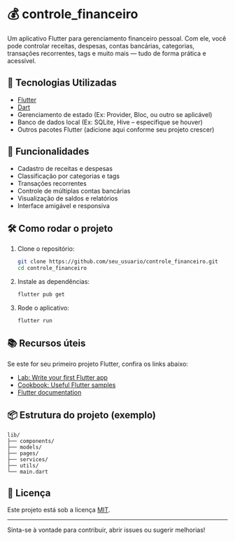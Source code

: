 # 💰 controle_financeiro

Um aplicativo Flutter para gerenciamento financeiro pessoal. Com ele, você pode controlar receitas, despesas, contas bancárias, categorias, transações recorrentes, tags e muito mais — tudo de forma prática e acessível.

## 🚀 Tecnologias Utilizadas

- [Flutter](https://flutter.dev/)
- [Dart](https://dart.dev/)
- Gerenciamento de estado (Ex: Provider, Bloc, ou outro se aplicável)
- Banco de dados local (Ex: SQLite, Hive – especifique se houver)
- Outros pacotes Flutter (adicione aqui conforme seu projeto crescer)

## 📱 Funcionalidades

- Cadastro de receitas e despesas
- Classificação por categorias e tags
- Transações recorrentes
- Controle de múltiplas contas bancárias
- Visualização de saldos e relatórios
- Interface amigável e responsiva

## 🛠️ Como rodar o projeto

1. Clone o repositório:
   ```bash
   git clone https://github.com/seu_usuario/controle_financeiro.git
   cd controle_financeiro
   ```

2. Instale as dependências:
   ```bash
   flutter pub get
   ```

3. Rode o aplicativo:
   ```bash
   flutter run
   ```

## 📚 Recursos úteis

Se este for seu primeiro projeto Flutter, confira os links abaixo:

- [Lab: Write your first Flutter app](https://docs.flutter.dev/get-started/codelab)
- [Cookbook: Useful Flutter samples](https://docs.flutter.dev/cookbook)
- [Flutter documentation](https://docs.flutter.dev/)

## 📦 Estrutura do projeto (exemplo)

```
lib/
├── components/
├── models/
├── pages/
├── services/
├── utils/
└── main.dart
```

## 📄 Licença

Este projeto está sob a licença [MIT](LICENSE).

---

Sinta-se à vontade para contribuir, abrir issues ou sugerir melhorias!